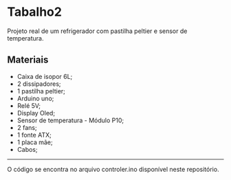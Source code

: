 # Tabalho2
Projeto real de um refrigerador com pastilha peltier e sensor de temperatura.

## Materiais

- Caixa de isopor 6L;
- 2 dissipadores;
- 1 pastilha peltier;
- Arduino uno;
- Relé 5V;
- Display Oled;
- Sensor de temperatura - Módulo P10;
- 2 fans;
- 1 fonte ATX;
- 1 placa mãe;
- Cabos;

------------

O código se encontra no arquivo controler.ino disponível neste repositório.

